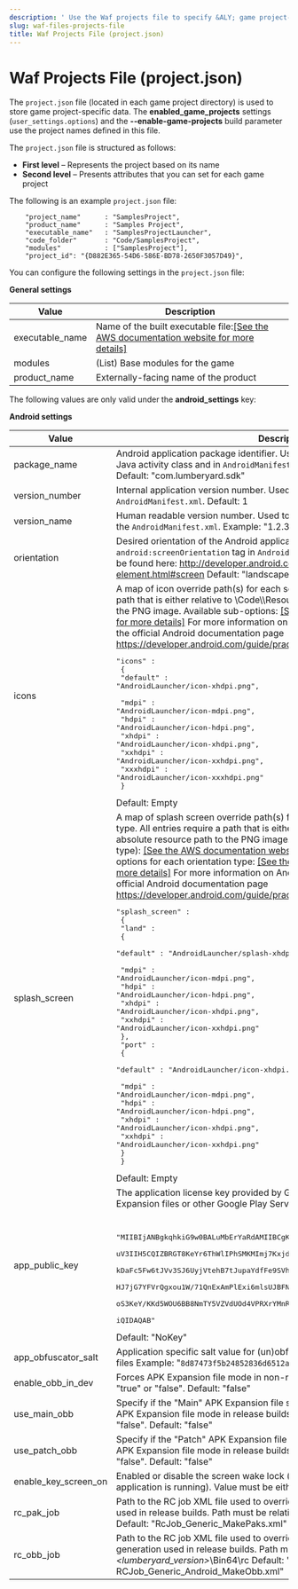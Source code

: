 ```yaml
---
description: ' Use the Waf projects file to specify &ALY; game project-specific data. '
slug: waf-files-projects-file
title: Waf Projects File (project.json)
---
```

# Waf Projects File \(project\.json\)<a name="waf-files-projects-file"></a>

The `project.json` file \(located in each game project directory\) is used to store game project\-specific data\. The **enabled\_game\_projects** settings \(`user_settings.options`\) and the **\-\-enable\-game\-projects** build parameter use the project names defined in this file\.

The `project.json` file is structured as follows:
+ **First level** – Represents the project based on its name
+ **Second level** – Presents attributes that you can set for each game project

The following is an example `project.json` file:

```
    "project_name"      : "SamplesProject",
    "product_name"      : "Samples Project",
    "executable_name"   : "SamplesProjectLauncher",
    "code_folder"       : "Code/SamplesProject",
    "modules"           : ["SamplesProject"],
    "project_id": "{D882E365-54D6-586E-BD78-2650F3057D49}",
```

You can configure the following settings in the `project.json` file:


**General settings**  

| Value | Description | 
| --- | --- | 
| executable\_name | Name of the built executable file:[\[See the AWS documentation website for more details\]](http://docs.aws.amazon.com/lumberyard/latest/userguide/waf-files-projects-file.html) | 
| modules | \(List\) Base modules for the game | 
| product\_name | Externally\-facing name of the product | 

The following values are only valid under the **android\_settings** key:


**Android settings**  

| Value | Description | 
| --- | --- | 
| package\_name |  Android application package identifier\. Used for generating the project\-specific Java activity class and in `AndroidManifest.xml`\. Must be in dot separated format\. Default: "com\.lumberyard\.sdk"  | 
| version\_number |  Internal application version number\. Used to set the `android:versionCode` tag in `AndroidManifest.xml`\. Default: 1  | 
| version\_name |  Human readable version number\. Used to set the `android: versionName` tag in the `AndroidManifest.xml`\. Example: "1\.2\.3\-beta" Default: "1\.0\.0\.0"  | 
| orientation |  Desired orientation of the Android application\. Used to set the `android:screenOrientation` tag in `AndroidManifest.xml`\. Expectable values can be found here: [http://developer\.android\.com/guide/topics/manifest/activity\-element\.html\#screen](http://developer.android.com/guide/topics/manifest/activity-element.html#screen) Default: "landscape"  | 
| icons |  A map of icon override path\(s\) for each screen DPI type\. All entries require a path that is either relative to <engine>\\Code\\<project>\\Resources or an absolute resource path to the PNG image\.  Available sub\-options: [\[See the AWS documentation website for more details\]](http://docs.aws.amazon.com/lumberyard/latest/userguide/waf-files-projects-file.html)  For more information on Android screen DPI settings, consult the official Android documentation page [https://developer\.android\.com/guide/practices/screens\_support\.html](https://developer.android.com/guide/practices/screens_support.html)  Example: <pre>"icons" : <br />                        {<br />                        "default" : "AndroidLauncher/icon-xhdpi.png",<br />                        <br />                        "mdpi" : "AndroidLauncher/icon-mdpi.png",<br />                        "hdpi" : "AndroidLauncher/icon-hdpi.png",<br />                        "xhdpi" : "AndroidLauncher/icon-xhdpi.png",<br />                        "xxhdpi" : "AndroidLauncher/icon-xxhdpi.png",<br />                        "xxxhdpi" : "AndroidLauncher/icon-xxxhdpi.png"<br />                        }</pre>  Default: Empty  | 
| splash\_screen |  A map of splash screen override path\(s\) for each orientation and screen DPI type\. All entries require a path that is either relative to <engine>\\Code\\<project>\\Resources or an absolute resource path to the PNG image\. Available sub\-options \(orientation type\): [\[See the AWS documentation website for more details\]](http://docs.aws.amazon.com/lumberyard/latest/userguide/waf-files-projects-file.html)  Available sub\-options for each orientation type: [\[See the AWS documentation website for more details\]](http://docs.aws.amazon.com/lumberyard/latest/userguide/waf-files-projects-file.html)  For more information on Android screen DPI settings, consult the official Android documentation page [https://developer\.android\.com/guide/practices/screens\_support\.html](https://developer.android.com/guide/practices/screens_support.html)  Example: <pre>"splash_screen" : <br />                        {<br />                        "land" :<br />                        {<br />                        "default" : "AndroidLauncher/splash-xhdpi.png",<br />                        <br />                        "mdpi" : "AndroidLauncher/icon-mdpi.png",<br />                        "hdpi" : "AndroidLauncher/icon-hdpi.png",<br />                        "xhdpi" : "AndroidLauncher/icon-xhdpi.png",<br />                        "xxhdpi" : "AndroidLauncher/icon-xxhdpi.png"<br />                        },<br />                        "port" : <br />                        {<br />                        "default" : "AndroidLauncher/icon-xhdpi.png",<br />                        <br />                        "mdpi" : "AndroidLauncher/icon-mdpi.png",<br />                        "hdpi" : "AndroidLauncher/icon-hdpi.png",<br />                        "xhdpi" : "AndroidLauncher/icon-xhdpi.png",<br />                        "xxhdpi" : "AndroidLauncher/icon-xxhdpi.png"<br />                        }<br />                        }</pre> Default: Empty  | 
| app\_public\_key |  The application license key provided by Google Play\. Required for using APK Expansion files or other Google Play Services\.  Example:  <pre><br />                        "MIIBIjANBgkqhkiG9w0BALuMbErYaRdAMIIBCgKCAQEAjvkl+K7rVASNkLExAmPlEoWwsxCX1vx7<br />                        uV3IIH5CQIZBRGT8KeYr6ThWlIPhSMKMImj7KxjdYcil8J0rwrVL3cmAYdMM+02ntnBEemGvRVOKx<br />                        kDaFc5Fw6tJVv3SJ6UyjVtehB7tJupaYdfFe9SVhW0xJZu2YsZLuMbErYaRdrrgXU2Upr547mxuyE<br />                        HJ7jG7YFVrQgxou1W/71QnExAmPlExi6mlsUJBFN4xADikNWZDlI70iHF6ZYyOspZCbVZ9DScN+D5<br />                        oS3KeY/KKd5WOU6BB8NmTY5VZVdUOd4VPRXrYMnRY7FjZJMPujLNvlrAJs5H/G+0wUTR4SI61AiGJ<br />                        iQIDAQAB"</pre> Default: "NoKey"  | 
| app\_obfuscator\_salt |  Application specific salt value for \(un\)obfuscation when using APK Expansion files Example: "`8d87473f5b24852836d6512abbd9e9b9869c208`" Default: ""  | 
| enable\_obb\_in\_dev |  Forces APK Expansion file mode in non\-release builds\. Value must be either "true" or "false"\. Default: "false"  | 
| use\_main\_obb |  Specify if the "Main" APK Expansion file should be used\. This option toggles APK Expansion file mode in release builds\. Value must be either "true" or "false"\. Default: "false"  | 
| use\_patch\_obb |  Specify if the "Patch" APK Expansion file should be used\. This option toggles APK Expansion file mode in release builds\. Value must be either "true" or "false"\. Default: "false"  | 
| enable\_key\_screen\_on |  Enabled or disable the screen wake lock \(device won’t go to sleep while the application is running\)\. Value must be either "true" or "false"\. Default: "false"  | 
| rc\_pak\_job |  Path to the RC job XML file used to override the normal PAK files generation used in release builds\. Path must be relative to *<lumberyard\_version>*\\Bin64\\rc Default: "RcJob\_Generic\_MakePaks\.xml"  | 
| rc\_obb\_job |  Path to the RC job XML file used to override the normal APK Expansion file\(s\) generation used in release builds\. Path must be relative to *<lumberyard\_version>*\\Bin64\\rc Default: " RCJob\_Generic\_Android\_MakeObb\.xml"  | 